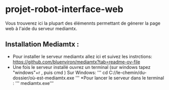 # projet-robot-interface-web
Vous trouverez ici la plupart des élémennts permettant de génerer la page web à l'aide du serveur mediamtx.
## Installation Mediamtx :
* Pour installer le serveur mediamtx allez ici et suivez les instrctions: https://github.com/bluenviron/mediamtx?tab=readme-ov-file
* Une fois le serveur installé ouvrez un terminal (sur windows tapez "windows"+r , puis cmd )
  Sur Windows: ''' cd C://le-chemin/du-dossier/où-est-mediamtx.exe '''
  *Pour lancer le serveur dans le terminal : ''' mediamtx.exe'''
